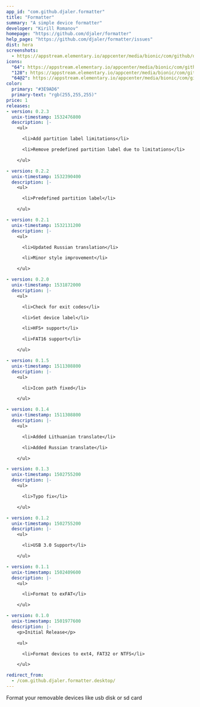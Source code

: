 ```yaml
---
app_id: "com.github.djaler.formatter"
title: "Formatter"
summary: "A simple device formatter"
developer: "Kirill Romanov"
homepage: "https://github.com/djaler/formatter"
help_page: "https://github.com/djaler/formatter/issues"
dist: hera
screenshots:
  - https://appstream.elementary.io/appcenter/media/bionic/com/github/djaler.formatter/5AC92CFC8880C262BEE2696A0414091D/screenshots/image-1_orig.png
icons:
  "64": https://appstream.elementary.io/appcenter/media/bionic/com/github/djaler.formatter/5AC92CFC8880C262BEE2696A0414091D/icons/64x64/com.github.djaler.formatter_com.github.djaler.formatter.png
  "128": https://appstream.elementary.io/appcenter/media/bionic/com/github/djaler.formatter/5AC92CFC8880C262BEE2696A0414091D/icons/128x128/com.github.djaler.formatter_com.github.djaler.formatter.png
  "64@2": https://appstream.elementary.io/appcenter/media/bionic/com/github/djaler.formatter/5AC92CFC8880C262BEE2696A0414091D/icons/64x64@2/com.github.djaler.formatter_com.github.djaler.formatter.png
color:
  primary: "#3E9AD6"
  primary-text: "rgb(255,255,255)"
price: 1
releases:
- version: 0.2.3
  unix-timestamp: 1532476800
  description: |-
    <ul>

      <li>Add partition label limitations</li>

      <li>Remove predefined partition label due to limitations</li>

    </ul>

- version: 0.2.2
  unix-timestamp: 1532390400
  description: |-
    <ul>

      <li>Predefined partition label</li>

    </ul>

- version: 0.2.1
  unix-timestamp: 1532131200
  description: |-
    <ul>

      <li>Updated Russian translation</li>

      <li>Minor style improvement</li>

    </ul>

- version: 0.2.0
  unix-timestamp: 1531872000
  description: |-
    <ul>

      <li>Check for exit codes</li>

      <li>Set device label</li>

      <li>HFS+ support</li>

      <li>FAT16 support</li>

    </ul>

- version: 0.1.5
  unix-timestamp: 1511308800
  description: |-
    <ul>

      <li>Icon path fixed</li>

    </ul>

- version: 0.1.4
  unix-timestamp: 1511308800
  description: |-
    <ul>

      <li>Added Lithuanian translate</li>

      <li>Added Russian translate</li>

    </ul>

- version: 0.1.3
  unix-timestamp: 1502755200
  description: |-
    <ul>

      <li>Typo fix</li>

    </ul>

- version: 0.1.2
  unix-timestamp: 1502755200
  description: |-
    <ul>

      <li>USB 3.0 Support</li>

    </ul>

- version: 0.1.1
  unix-timestamp: 1502409600
  description: |-
    <ul>

      <li>Format to exFAT</li>

    </ul>

- version: 0.1.0
  unix-timestamp: 1501977600
  description: |-
    <p>Initial Release</p>

    <ul>

      <li>Format devices to ext4, FAT32 or NTFS</li>

    </ul>

redirect_from:
  - /com.github.djaler.formatter.desktop/
---
```

<p>Format your removable devices like usb disk or sd card</p>
